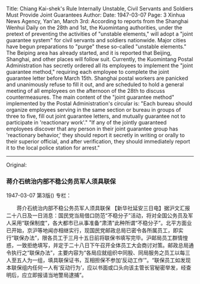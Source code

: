 Title: Chiang Kai-shek's Rule Internally Unstable, Civil Servants and Soldiers Must Provide Joint Guarantees
Author:
Date: 1947-03-07
Page: 3
Xinhua News Agency, Yan'an, March 3rd: According to reports from the Shanghai Wenhui Daily on the 28th and 1st, the Kuomintang authorities, under the pretext of preventing the activities of "unstable elements," will adopt a "joint guarantee system" for civil servants and soldiers nationwide. Major cities have begun preparations to "purge" these so-called "unstable elements." The Beiping area has already started, and it is reported that Beijing, Shanghai, and other places will follow suit. Currently, the Kuomintang Postal Administration has secretly ordered all its employees to implement the "joint guarantee method," requiring each employee to complete the joint guarantee letter before March 15th. Shanghai postal workers are panicked and unanimously refuse to fill it out, and are scheduled to hold a general meeting of all employees on the afternoon of the 28th to discuss countermeasures. The main content of the "joint guarantee method" implemented by the Postal Administration's circular is: "Each bureau should organize employees serving in the same section or bureau in groups of three to five, fill out joint guarantee letters, and mutually guarantee not to participate in 'reactionary work'." "If any of the jointly guaranteed employees discover that any person in their joint guarantee group has 'reactionary behavior,' they should report it secretly in writing or orally to their superior official, and after verification, they should immediately report it to the local police station for arrest."



<hr /> 

Original: 


### 蒋介石统治内部不稳公务员军人须具联保

1947-03-07
第3版()
专栏：

　　蒋介石统治内部不稳公务员军人须具联保
    【新华社延安三日电】据沪文汇报二十八日及一日消息：国民党当局借口防范“不稳分子”活动，将对全国公务员及军人采用“联保制度”，各大都市已从事准备“肃清”此种所谓“不稳分子”。北平方面业已开始，京沪等地闻亦相继实行，现国民党邮政总局已密令各所属员工，即实行“联保办法”，限各员工于三月十五日前将联保书填写完毕。沪邮局员工群情惶惑，一致拒绝填写，并定于二十八日下午召开全体员工大会商讨对策。邮政总局通令执行之“联保办法”，主要内容为“各局应就组织中同股、同局服务之员工以每三人至五人为一组，填具联保证书，互相担保不参加‘反动工作’”。“联保员工如发现本联保组内任何一人有‘反动行为’，应以书面或口头向该主管长官秘密举发，经查明后，应立即报请当地警局逮捕”。
